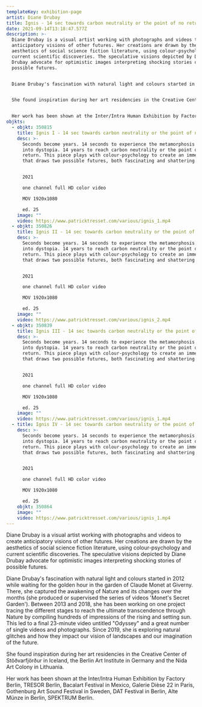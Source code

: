 ```yaml
---
templateKey: exhibition-page
artist: Diane Drubay
title: Ignis - 14 sec towards carbon neutrality or the point of no return
date: 2021-09-14T13:18:47.577Z
description: >-
  Diane Drubay is a visual artist working with photographs and videos to create
  anticipatory visions of other futures. Her creations are drawn by the
  aesthetics of social science fiction literature, using colour-psychology and
  current scientific discoveries. The speculative visions depicted by Diane
  Drubay advocate for optimistic images interpreting shocking stories of
  possible futures. 


  Diane Drubay's fascination with natural light and colours started in 2012 while waiting for the golden hour in the garden of Claude Monet at Giverny. There, she captured the awakening of Nature and its changes over the months (she produced or supervised the series of videos 'Monet's Secret Garden'). Between 2013 and 2018, she has been working on one project tracing the different stages to reach the ultimate transcendence through Nature by compiling hundreds of impressions of the rising and setting sun. This led to a final 23-minute video untitled "Odyssey" and a great number of single videos and photographs. Since 2019, she is exploring natural glitches and how they impact our vision of landscapes and our imagination of the future.


  She found inspiration during her art residencies in the Creative Center of Stöðvarfjörður in Iceland, the Berlin Art Institute in Germany and the Nida Art Colony in Lithuania.


  Her work has been shown at the Inter/Intra Human Exhibition by Factory Berlin, TRESOR Berlin, Bacalart Festival in Mexico, Galerie Dièse 22 in Paris, Gothenburg Art Sound Festival in Sweden, DAT Festival in Berlin, Alte Münze in Berlin, SPEKTRUM Berlin.
objkts:
  - objkt: 350815
    title: Ignis I - 14 sec towards carbon neutrality or the point of no return
    desc: >-
      Seconds become years. 14 seconds to experience the metamorphosis of utopia
      into dystopia. 14 years to reach carbon neutrality or the point of no
      return. This piece plays with colour-psychology to create an immersion
      that draws two possible futures, both fascinating and shattering.


      2021

      one channel full HD color video

      MOV 1920x1080

      ed. 25
    image: ""
    video: https://www.patricktresset.com/various/ignis_1.mp4
  - objkt: 350826
    title: Ignis II - 14 sec towards carbon neutrality or the point of no return
    desc: >-
      Seconds become years. 14 seconds to experience the metamorphosis of utopia
      into dystopia. 14 years to reach carbon neutrality or the point of no
      return. This piece plays with colour-psychology to create an immersion
      that draws two possible futures, both fascinating and shattering.


      2021

      one channel full HD color video

      MOV 1920x1080

      ed. 25
    image: ""
    video: https://www.patricktresset.com/various/ignis_2.mp4
  - objkt: 350839
    title: Ignis III - 14 sec towards carbon neutrality or the point of no return
    desc: >-
      Seconds become years. 14 seconds to experience the metamorphosis of utopia
      into dystopia. 14 years to reach carbon neutrality or the point of no
      return. This piece plays with colour-psychology to create an immersion
      that draws two possible futures, both fascinating and shattering.


      2021

      one channel full HD color video

      MOV 1920x1080

      ed. 25
    image: ""
    video: https://www.patricktresset.com/various/ignis_1.mp4
  - title: Ignis IV - 14 sec towards carbon neutrality or the point of no return
    desc: >-
      Seconds become years. 14 seconds to experience the metamorphosis of utopia
      into dystopia. 14 years to reach carbon neutrality or the point of no
      return. This piece plays with colour-psychology to create an immersion
      that draws two possible futures, both fascinating and shattering.


      2021

      one channel full HD color video

      MOV 1920x1080

      ed. 25
    objkt: 350864
    image: ""
    video: https://www.patricktresset.com/various/ignis_1.mp4
---
```

Diane Drubay is a visual artist working with photographs and videos to create anticipatory visions of other futures. Her creations are drawn by the aesthetics of social science fiction literature, using colour-psychology and current scientific discoveries. The speculative visions depicted by Diane Drubay advocate for optimistic images interpreting shocking stories of possible futures. 

Diane Drubay's fascination with natural light and colours started in 2012 while waiting for the golden hour in the garden of Claude Monet at Giverny. There, she captured the awakening of Nature and its changes over the months (she produced or supervised the series of videos 'Monet's Secret Garden'). Between 2013 and 2018, she has been working on one project tracing the different stages to reach the ultimate transcendence through Nature by compiling hundreds of impressions of the rising and setting sun. This led to a final 23-minute video untitled "Odyssey" and a great number of single videos and photographs. Since 2019, she is exploring natural glitches and how they impact our vision of landscapes and our imagination of the future.

She found inspiration during her art residencies in the Creative Center of Stöðvarfjörður in Iceland, the Berlin Art Institute in Germany and the Nida Art Colony in Lithuania.

Her work has been shown at the Inter/Intra Human Exhibition by Factory Berlin, TRESOR Berlin, Bacalart Festival in Mexico, Galerie Dièse 22 in Paris, Gothenburg Art Sound Festival in Sweden, DAT Festival in Berlin, Alte Münze in Berlin, SPEKTRUM Berlin.